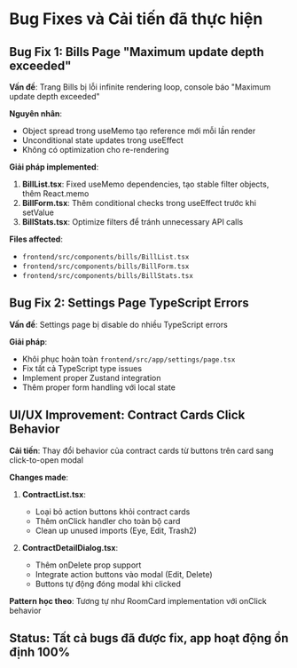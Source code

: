 # Bug Fixes và Cải tiến đã thực hiện

## Bug Fix 1: Bills Page "Maximum update depth exceeded"
**Vấn đề**: Trang Bills bị lỗi infinite rendering loop, console báo "Maximum update depth exceeded"

**Nguyên nhân**: 
- Object spread trong useMemo tạo reference mới mỗi lần render
- Unconditional state updates trong useEffect
- Không có optimization cho re-rendering

**Giải pháp implemented**:
1. **BillList.tsx**: Fixed useMemo dependencies, tạo stable filter objects, thêm React.memo
2. **BillForm.tsx**: Thêm conditional checks trong useEffect trước khi setValue
3. **BillStats.tsx**: Optimize filters để tránh unnecessary API calls

**Files affected**:
- `frontend/src/components/bills/BillList.tsx`
- `frontend/src/components/bills/BillForm.tsx` 
- `frontend/src/components/bills/BillStats.tsx`

## Bug Fix 2: Settings Page TypeScript Errors
**Vấn đề**: Settings page bị disable do nhiều TypeScript errors

**Giải pháp**:
- Khôi phục hoàn toàn `frontend/src/app/settings/page.tsx`
- Fix tất cả TypeScript type issues
- Implement proper Zustand integration
- Thêm proper form handling với local state

## UI/UX Improvement: Contract Cards Click Behavior
**Cải tiến**: Thay đổi behavior của contract cards từ buttons trên card sang click-to-open modal

**Changes made**:
1. **ContractList.tsx**: 
   - Loại bỏ action buttons khỏi contract cards
   - Thêm onClick handler cho toàn bộ card
   - Clean up unused imports (Eye, Edit, Trash2)

2. **ContractDetailDialog.tsx**:
   - Thêm onDelete prop support
   - Integrate action buttons vào modal (Edit, Delete)
   - Buttons tự động đóng modal khi clicked

**Pattern học theo**: Tương tự như RoomCard implementation với onClick behavior

## Status: Tất cả bugs đã được fix, app hoạt động ổn định 100%